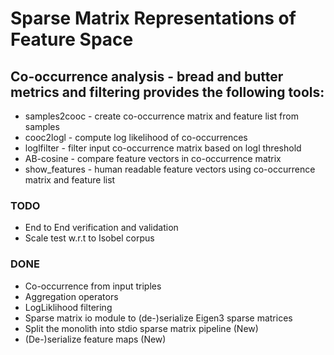 # Sparse Matrix Representations of Feature Space

## Co-occurrence analysis - bread and butter metrics and filtering provides the following tools:
    
- samples2cooc  - create co-occurrence matrix and feature list from samples
- cooc2logl     - compute log likelihood of co-occurrences
- loglfilter    - filter input co-occurrence matrix based on logl threshold
- AB-cosine     - compare feature vectors in co-occurrence matrix
- show_features - human readable feature vectors using co-occurrence matrix and feature list

### TODO

- End to End verification and validation
- Scale test w.r.t to Isobel corpus

### DONE

- Co-occurrence from input triples
- Aggregation operators
- LogLiklihood filtering 
- Sparse matrix io module to (de-)serialize Eigen3 sparse matrices
- Split the monolith into stdio sparse matrix pipeline (New)
- (De-)serialize feature maps (New) 

